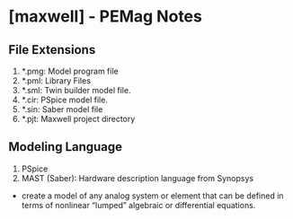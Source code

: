 # [maxwell] - PEMag Notes

## File Extensions
1. *.pmg: Model program file
2. *.pml: Library Files
3. *.sml: Twin builder model file.
4. *.cir: PSpice model file.
5. *.sin: Saber model file
6. *.pjt: Maxwell project directory

## Modeling Language
1. PSpice
2. MAST (Saber): Hardware description language from Synopsys
  -  create a model of any analog system or element that can be defined in terms of nonlinear “lumped” algebraic or differential equations.
